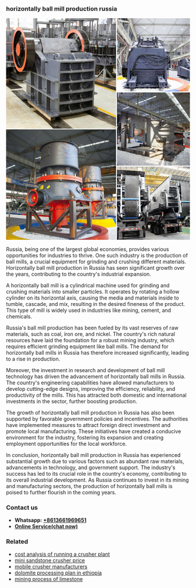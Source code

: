 <h3>horizontally ball mill production russia</h3><img src='1708499632.jpg' alt=''><p>Russia, being one of the largest global economies, provides various opportunities for industries to thrive. One such industry is the production of ball mills, a crucial equipment for grinding and crushing different materials. Horizontally ball mill production in Russia has seen significant growth over the years, contributing to the country's industrial expansion.</p><p>A horizontally ball mill is a cylindrical machine used for grinding and crushing materials into smaller particles. It operates by rotating a hollow cylinder on its horizontal axis, causing the media and materials inside to tumble, cascade, and mix, resulting in the desired fineness of the product. This type of mill is widely used in industries like mining, cement, and chemicals.</p><p>Russia's ball mill production has been fueled by its vast reserves of raw materials, such as coal, iron ore, and nickel. The country's rich natural resources have laid the foundation for a robust mining industry, which requires efficient grinding equipment like ball mills. The demand for horizontally ball mills in Russia has therefore increased significantly, leading to a rise in production.</p><p>Moreover, the investment in research and development of ball mill technology has driven the advancement of horizontally ball mills in Russia. The country's engineering capabilities have allowed manufacturers to develop cutting-edge designs, improving the efficiency, reliability, and productivity of the mills. This has attracted both domestic and international investments in the sector, further boosting production.</p><p>The growth of horizontally ball mill production in Russia has also been supported by favorable government policies and incentives. The authorities have implemented measures to attract foreign direct investment and promote local manufacturing. These initiatives have created a conducive environment for the industry, fostering its expansion and creating employment opportunities for the local workforce.</p><p>In conclusion, horizontally ball mill production in Russia has experienced substantial growth due to various factors such as abundant raw materials, advancements in technology, and government support. The industry's success has led to its crucial role in the country's economy, contributing to its overall industrial development. As Russia continues to invest in its mining and manufacturing sectors, the production of horizontally ball mills is poised to further flourish in the coming years.</p><h3>Contact us</h3><ul><li><strong>Whatsapp:&nbsp;<a href="https://wa.me/8613661969651">+8613661969651</a></strong></li><li><a href="https://swt.shibang-china.com/?git&amp;zhl&amp;horizontally ball mill production russia"><strong>Online Service(chat now)</strong></a></li></ul><h3>Related</h3><ul><li><a href='cost analysis of running a crusher plant.md'>cost analysis of running a crusher plant</a></li><li><a href='mini sandstone crusher price.md'>mini sandstone crusher price</a></li><li><a href='mobile crusher manufacturers.md'>mobile crusher manufacturers</a></li><li><a href='dolomite processing plan in ethiopia.md'>dolomite processing plan in ethiopia</a></li><li><a href='mining process of limestone.md'>mining process of limestone</a></li></ul>